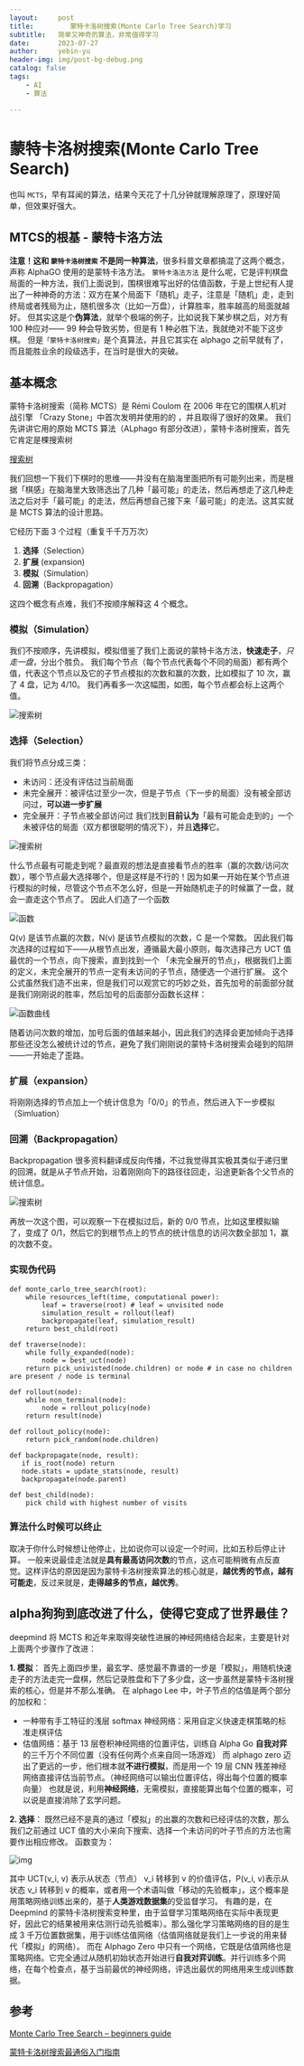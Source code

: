 ```yaml
---
layout:     post
title:         蒙特卡洛树搜索(Monte Carlo Tree Search)学习
subtitle:   简单又神奇的算法，非常值得学习
date:       2023-07-27
author:     yebin-yu
header-img: img/post-bg-debug.png
catalog: false
tags:
    - AI
    - 算法

---
```


# 蒙特卡洛树搜索(Monte Carlo Tree Search)

也叫 `MCTS`，早有耳闻的算法，结果今天花了十几分钟就理解原理了，原理好简单，但效果好强大。



## MTCS的根基 - 蒙特卡洛方法

**注意！这和 `蒙特卡洛树搜索` 不是同一种算法**，很多科普文章都搞混了这两个概念，声称 AlphaGO 使用的是蒙特卡洛方法。
`蒙特卡洛法方法` 是什么呢，它是评判棋盘局面的一种方法，我们上面说到，围棋很难写出好的估值函数，于是上世纪有人提出了一种神奇的方法：双方在某个局面下「随机」走子，注意是「随机」走，走到终局或者残局为止，随机很多次（比如一万盘），计算胜率，胜率越高的局面就越好。
但其实这是个**伪算法**，就举个极端的例子，比如说我下某步棋之后，对方有 100 种应对—— 99 种会导致劣势，但是有 1 种必胜下法，我就绝对不能下这步棋。
但是`「蒙特卡洛树搜索」`是个真算法，并且它其实在 alphago 之前早就有了，而且能胜业余的段级选手，在当时是很大的突破。



## 基本概念

蒙特卡洛树搜索（简称 MCTS）是 Rémi Coulom 在 2006 年在它的围棋人机对战引擎 「Crazy Stone」中首次发明并使用的的 ，并且取得了很好的效果。
我们先讲讲它用的原始 MCTS 算法（ALphago 有部分改进），蒙特卡洛树搜索，首先它肯定是棵搜索树

[搜索树]({{site.baseurl}}/img-post/蒙特卡洛方法-搜索树示例.png)

我们回想一下我们下棋时的思维——并没有在脑海里面把所有可能列出来，而是根据「棋感」在脑海里大致筛选出了几种「最可能」的走法，然后再想走了这几种走法之后对手「最可能」的走法，然后再想自己接下来「最可能」的走法。这其实就是 MCTS 算法的设计思路。

它经历下面 3 个过程（重复千千万万次）

1. **选择**（Selection）
2. **扩展** (expansion)
3. **模拟**（Simulation）
4. **回溯**（Backpropagation）

这四个概念有点难，我们不按顺序解释这 4 个概念。



### 模拟（Simulation）

我们不按顺序，先讲模拟，模拟借鉴了我们上面说的蒙特卡洛方法，**快速走子**，*只走一盘*，分出个胜负。
我们每个节点（每个节点代表每个不同的局面）都有两个值，代表这个节点以及它的子节点模拟的次数和赢的次数，比如模拟了 10 次，赢了 4 盘，记为 4/10。
我们再看多一次这幅图，如图，每个节点都会标上这两个值。

![搜索树](https://pic1.zhimg.com/80/v2-b958662a0be8daf52bea1cd735a7575c_1440w.webp)



### 选择（Selection）

我们将节点分成三类：

- 未访问：还没有评估过当前局面
- 未完全展开：被评估过至少一次，但是子节点（下一步的局面）没有被全部访问过，**可以进一步扩展**
- 完全展开：子节点被全部访问过
  我们找到**目前认为**「最有可能会走到的」一个未被评估的局面（双方都很聪明的情况下），并且**选择**它。

![搜索树](https://pic1.zhimg.com/80/v2-b958662a0be8daf52bea1cd735a7575c_1440w.webp)

什么节点最有可能走到呢？最直观的想法是直接看节点的胜率（赢的次数/访问次数），哪个节点最大选择哪个，但是这样是不行的！因为如果一开始在某个节点进行模拟的时候，尽管这个节点不怎么好，但是一开始随机走子的时候赢了一盘，就会一直走这个节点了。
因此人们造了一个函数

![函数](https://pic4.zhimg.com/80/v2-d450d75dfed9f815edd62e4723f465ff_1440w.webp)

Q(v) 是该节点赢的次数，N(v) 是该节点模拟的次数，C 是一个常数。
因此我们每次选择的过程如下——从根节点出发，遵循最大最小原则，每次选择己方 UCT 值最优的一个节点，向下搜索，直到找到一个
「未完全展开的节点」，根据我们上面的定义，未完全展开的节点一定有未访问的子节点，随便选一个进行扩展。
这个公式虽然我们造不出来，但是我们可以观赏它的巧妙之处，首先加号的前面部分就是我们刚刚说的胜率，然后加号的后面部分函数长这样：

![函数曲线](https://pic1.zhimg.com/80/v2-5003cc469da5a89911f0032c7f80c558_1440w.webp)

随着访问次数的增加，加号后面的值越来越小，因此我们的选择会更加倾向于选择那些还没怎么被统计过的节点，避免了我们刚刚说的蒙特卡洛树搜索会碰到的陷阱——一开始走了歪路。

### 扩展（expansion）

将刚刚选择的节点加上一个统计信息为「0/0」的节点，然后进入下一步模拟（Simluation）



### 回溯（Backpropagation）

Backpropagation 很多资料翻译成反向传播，不过我觉得其实极其类似于递归里的回溯，就是从子节点开始，沿着刚刚向下的路径往回走，沿途更新各个父节点的统计信息。

![搜索树](https://pic1.zhimg.com/80/v2-b958662a0be8daf52bea1cd735a7575c_1440w.webp)

再放一次这个图，可以观察一下在模拟过后，新的 0/0 节点，比如这里模拟输了，变成了 0/1，然后它的到根节点上的节点的统计信息的访问次数全部加 1，赢的次数不变。



### 实现伪代码

```
def monte_carlo_tree_search(root):
    while resources_left(time, computational power):
        leaf = traverse(root) # leaf = unvisited node 
        simulation_result = rollout(leaf)
        backpropagate(leaf, simulation_result)
    return best_child(root)

def traverse(node):
    while fully_expanded(node):
        node = best_uct(node)
    return pick_univisted(node.children) or node # in case no children are present / node is terminal 

def rollout(node):
    while non_terminal(node):
        node = rollout_policy(node)
    return result(node) 

def rollout_policy(node):
    return pick_random(node.children)

def backpropagate(node, result):
   if is_root(node) return 
   node.stats = update_stats(node, result) 
   backpropagate(node.parent)

def best_child(node):
    pick child with highest number of visits
```



### 算法什么时候可以终止

取决于你什么时候想让他停止，比如说你可以设定一个时间，比如五秒后停止计算。
一般来说最佳走法就是**具有最高访问次数**的节点，这点可能稍微有点反直觉。这样评估的原因是因为蒙特卡洛树搜索算法的核心就是，**越优秀的节点，越有可能走**，反过来就是，**走得越多的节点，越优秀**。



## alpha狗狗到底改进了什么，使得它变成了世界最佳？

deepmind 将 MCTS 和近年来取得突破性进展的神经网络结合起来，主要是针对上面两个步骤作了改进：

**1. 模拟**：
首先上面四步里，最玄学、感觉最不靠谱的一步是「模拟」，用随机快速走子的方法走完一盘棋，然后记录胜盘和下了多少盘，这一步虽然是蒙特卡洛树搜索的核心，但是并不那么准确。
在 alphago Lee 中，叶子节点的估值是两个部分的加权和：

- 一种带有手工特征的浅层 softmax 神经网络：采用自定义快速走棋策略的标准走棋评估
- 估值网络：基于 13 层卷积神经网络的位置评估，训练自 Alpha Go **自我对弈**的三千万个不同位置（没有任何两个点来自同一场游戏）
  而 alphago zero 迈出了更远的一步，他们根本就**不进行模拟**，而是用一个 19 层 CNN 残差神经网络直接评估当前节点。（神经网络可以输出位置评估，得出每个位置的概率向量）
  也就是说，利用**神经网络**，无需模拟，直接能算出每个位置的概率，可以说是直接消除了玄学问题。

**2. 选择**：
既然已经不是真的通过「模拟」的出赢的次数和已经评估的次数，那么我们之前通过 UCT 值的大小来向下搜索、选择一个未访问的叶子节点的方法也需要作出相应修改。
函数变为：

![img](https://pic4.zhimg.com/80/v2-06750f2eed7e1ed89d2c6650a0baff53_1440w.webp)


其中 UCT(v_i, v) 表示从状态（节点） v_i 转移到 v 的价值评估，P(v_i, v)表示从状态 v_i 转移到 v 的概率，或者用一个术语叫做「移动的先验概率」，这个概率是用策略网络训练出来的，基于**人类游戏数据集**的受监督学习。
有趣的是，在 Deepmind 的蒙特卡洛树搜索变种里，由于监督学习策略网络在实际中表现更好，因此它的结果被用来估测行动先验概率）。那么强化学习策略网络的目的是生成 3 千万位置数据集，用于训练估值网络（估值网络就是我们上一步说的用来替代「模拟」的网络）。
而在 Alphago Zero 中只有一个网络，它既是估值网络也是策略网络。它完全通过从随机初始状态开始进行**自我对弈训练**。并行训练多个网络，在每个检查点，基于当前最优的神经网络，评选出最优的网络用来生成训练数据。




## 参考

[Monte Carlo Tree Search – beginners guide](https://int8.io/monte-carlo-tree-search-beginners-guide/)

[蒙特卡洛树搜索最通俗入门指南](https://zhuanlan.zhihu.com/p/53948964)
